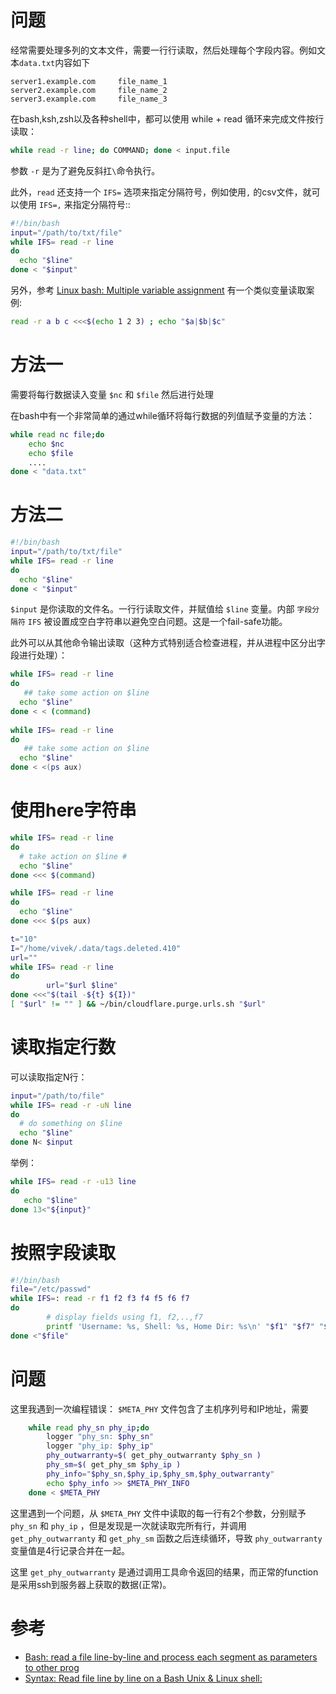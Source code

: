 # 问题

经常需要处理多列的文本文件，需要一行行读取，然后处理每个字段内容。例如文本`data.txt`内容如下

```
server1.example.com     file_name_1
server2.example.com     file_name_2
server3.example.com     file_name_3
```

在bash,ksh,zsh以及各种shell中，都可以使用 while + read 循环来完成文件按行读取：

```bash
while read -r line; do COMMAND; done < input.file
```

参数 `-r` 是为了避免反斜扛`\`命令执行。

此外，`read` 还支持一个 `IFS=` 选项来指定分隔符号，例如使用`,` 的csv文件，就可以使用 `IFS=,` 来指定分隔符号::

```bash
#!/bin/bash
input="/path/to/txt/file"
while IFS= read -r line
do
  echo "$line"
done < "$input"
```

另外，参考 [Linux bash: Multiple variable assignment](https://stackoverflow.com/questions/1952404/linux-bash-multiple-variable-assignment) 有一个类似变量读取案例:

```bash
read -r a b c <<<$(echo 1 2 3) ; echo "$a|$b|$c"
```

# 方法一

需要将每行数据读入变量 `$nc` 和 `$file` 然后进行处理

在bash中有一个非常简单的通过while循环将每行数据的列值赋予变量的方法：

```bash
while read nc file;do
    echo $nc
    echo $file
    ....
done < "data.txt"
```

# 方法二

```bash
#!/bin/bash
input="/path/to/txt/file"
while IFS= read -r line
do
  echo "$line"
done < "$input"
```

`$input` 是你读取的文件名。一行行读取文件，并赋值给 `$line` 变量。内部 `字段分隔符` `IFS` 被设置成空白字符串以避免空白问题。这是一个fail-safe功能。

此外可以从其他命令输出读取（这种方式特别适合检查进程，并从进程中区分出字段进行处理）：

```bash
while IFS= read -r line
do
   ## take some action on $line
  echo "$line"
done < < (command)
 
while IFS= read -r line
do
   ## take some action on $line
  echo "$line"
done < <(ps aux)
```

# 使用here字符串

```bash
while IFS= read -r line
do
  # take action on $line #
  echo "$line"
done <<< $(command)
```


```bash
while IFS= read -r line
do
  echo "$line"
done <<< $(ps aux)
```


```bash
t="10"
I="/home/vivek/.data/tags.deleted.410"
url=""
while IFS= read -r line
do
        url="$url $line"
done <<<"$(tail -${t} ${I})"
[ "$url" != "" ] && ~/bin/cloudflare.purge.urls.sh "$url"
```

# 读取指定行数

可以读取指定N行：

```bash
input="/path/to/file"
while IFS= read -r -uN line
do
  # do something on $line
  echo "$line"
done N< $input
```

举例：

```bash
while IFS= read -r -u13 line
do 
   echo "$line"
done 13<"${input}"
```

# 按照字段读取

```bash
#!/bin/bash
file="/etc/passwd"
while IFS=: read -r f1 f2 f3 f4 f5 f6 f7
do
        # display fields using f1, f2,..,f7
        printf 'Username: %s, Shell: %s, Home Dir: %s\n' "$f1" "$f7" "$f6"
done <"$file"
```

# 问题

这里我遇到一次编程错误： `$META_PHY` 文件包含了主机序列号和IP地址，需要

```bash
    while read phy_sn phy_ip;do
        logger "phy_sn: $phy_sn"
        logger "phy_ip: $phy_ip"
        phy_outwarranty=$( get_phy_outwarranty $phy_sn )
        phy_sm=$( get_phy_sm $phy_ip )
        phy_info="$phy_sn,$phy_ip,$phy_sm,$phy_outwarranty"
        echo $phy_info >> $META_PHY_INFO
    done < $META_PHY
```

这里遇到一个问题，从 `$META_PHY` 文件中读取的每一行有2个参数，分别赋予 `phy_sn` 和 `phy_ip` ，但是发现是一次就读取完所有行，并调用 `get_phy_outwarranty` 和 `get_phy_sm` 函数之后连续循环，导致 `phy_outwarranty` 变量值是4行记录合并在一起。

这里 `get_phy_outwarranty` 是通过调用工具命令返回的结果，而正常的function是采用ssh到服务器上获取的数据(正常)。

# 参考

* [Bash: read a file line-by-line and process each segment as parameters to other prog](https://stackoverflow.com/questions/7619438/bash-read-a-file-line-by-line-and-process-each-segment-as-parameters-to-other-p)
* [Syntax: Read file line by line on a Bash Unix & Linux shell: ](https://www.cyberciti.biz/faq/unix-howto-read-line-by-line-from-file/)
